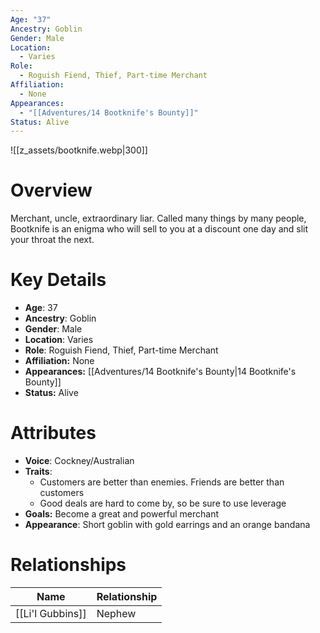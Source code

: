 ```yaml
---
Age: "37"
Ancestry: Goblin
Gender: Male
Location:
  - Varies
Role:
  - Roguish Fiend, Thief, Part-time Merchant
Affiliation:
  - None
Appearances:
  - "[[Adventures/14 Bootknife's Bounty]]"
Status: Alive
---
```

![[z_assets/bootknife.webp|300]]

# Overview
Merchant, uncle, extraordinary liar. Called many things by many people, Bootknife is an enigma who will sell to you at a discount one day and slit your throat the next.

# Key Details
- **Age**: 37
- **Ancestry**: Goblin
- **Gender**: Male
- **Location**: Varies
- **Role**: Roguish Fiend, Thief, Part-time Merchant
- **Affiliation:** None
- **Appearances:** [[Adventures/14 Bootknife's Bounty\|14 Bootknife's Bounty]]
- **Status:** Alive

# Attributes
- **Voice**: Cockney/Australian
- **Traits**: 
	- Customers are better than enemies. Friends are better than customers
	- Good deals are hard to come by, so be sure to use leverage
- **Goals:** Become a great and powerful merchant
- **Appearance**: Short goblin with gold earrings and an orange bandana

# Relationships

| Name             | Relationship |
| ---------------- | ------------ |
| [[Li'l Gubbins]] | Nephew       |
